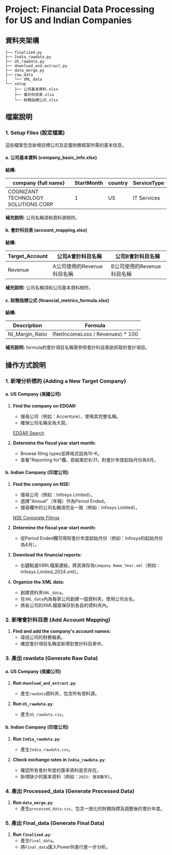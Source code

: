 # Project: Financial Data Processing for US and Indian Companies

## 資料夾架構

```
├── finalized.py
├── India_rawdata.py
├── US_rawdata.py
├── download_and_extract.py
├── data_merge.py
├── raw_data
│   └── XML_data
└── setup
    ├── 公司基本資料.xlsx
    ├── 會計科目表.xlsx
    └── 財務指標公式.xlsx
```

## 檔案說明

### 1. Setup Files (設定檔案)

這些檔案包含新增目標公司及定義財務框架所需的基本信息。

#### a. 公司基本資料 (company_basic_info.xlsx)

**結構:**

| company (full name)                           | StartMonth | country | ServiceType  |
|-----------------------------------------------|------------|---------|--------------|
| COGNIZANT TECHNOLOGY SOLUTIONS CORP           | 1          | US      | IT Services  |

**補充說明:** 公司名稱須和資料源相符。

#### b. 會計科目表 (account_mapping.xlsx)

**結構:**

| Target_Account | 公司A會計科目名稱             | 公司B會計科目名稱             |
|----------------|-------------------------------|-------------------------------|
| Revenue        | A公司使用的Revenue科目名稱    | B公司使用的Revenue科目名稱    |

**補充說明:** 公司名稱須和公司基本資料相符。

#### c. 財務指標公式 (financial_metrics_formula.xlsx)

**結構:**

| Description             | Formula                                 |
|-------------------------|-----------------------------------------|
| NI_Margin_Ratio         | (NetIncomeLoss / Revenues) * 100        |

**補充說明:** formula的會計項目名稱需參照會計科目表欲抓取的會計項目。

## 操作方式說明

### 1. 新增分析標的 (Adding a New Target Company)

#### a. US Company (美國公司)

1. **Find the company on EDGAR:**
   - 搜尋公司（例如：Accenture），使用其完整名稱。
   - 確保公司名稱全為大寫。

   [EDGAR Search](https://www.sec.gov/edgar/search/)

2. **Determine the fiscal year start month:**
   - Browse filing types並將格式設為10-K。
   - 查看"Reporting for"欄，若結束於8/31，則會計年度起始月份為9月。

#### b. Indian Company (印度公司)

1. **Find the company on NSE:**
   - 搜尋公司（例如：Infosys Limited）。
   - 選擇"Annual"（年報）作為Period Ended。
   - 搜尋欄中的公司名稱須完全一致（例如：Infosys Limited）。

   [NSE Corporate Filings](https://www.nseindia.com/companies-listing/corporate-filings-financial-results)

2. **Determine the fiscal year start month:**
   - 從Period Ended欄可得知會計年度起始月份（例如：Infosys的起始月份為4月）。

3. **Download the financial reports:**
   - 右鍵點選XBRL檔案連結，將其保存為`Company Name_Year.xml`（例如：Infosys Limited_2024.xml）。

4. **Organize the XML data:**
   - 創建資料夾`XML_data`。
   - 在`XML_data`內為每家公司創建一個資料夾，使用公司全名。
   - 將各公司的XML檔案保存到各自的資料夾內。

### 2. 新增會計科目表 (Add Account Mapping)

1. **Find and add the company's account names:**
   - 尋找公司的財務報表。
   - 確認會計項目名稱並新增到會計科目表中。

### 3. 產出 rawdata (Generate Raw Data)

#### a. US Company (美國公司)

1. **Run `download_and_extract.py`**:
   - 產生`rawdata`資料夾，包含所有資料源。

2. **Run `US_rawdata.py`**:
   - 產生`US_rawdata.csv`。

#### b. Indian Company (印度公司)

1. **Run `India_rawdata.py`**:
   - 產生`India_rawdata.csv`。

2. **Check exchange rates in `India_rawdata.py`**:
   - 確認所有會計年度的匯率資料是否存在。
   - 新增缺少的匯率資料（例如：`2025: 匯率數字`）。

### 4. 產出 Processed_data (Generate Processed Data)

1. **Run `data_merge.py`**:
   - 產生`processed_data.csv`，包含一致化的財務指標及調整後的會計年度。

### 5. 產出 Final_data (Generate Final Data)

1. **Run `finalized.py`**:
   - 產生`Final_data`。
   - 將`Final_data`匯入PowerBI進行進一步分析。
